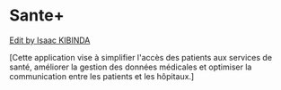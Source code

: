 # Sante+

[Edit by Isaac KIBINDA ](https://stackblitz.com/~/github.com/IsaacKMIW/Sante+)

[Cette application vise à simplifier l'accès des patients aux services de santé, améliorer la gestion des données médicales et optimiser la communication entre les patients et les hôpitaux.]